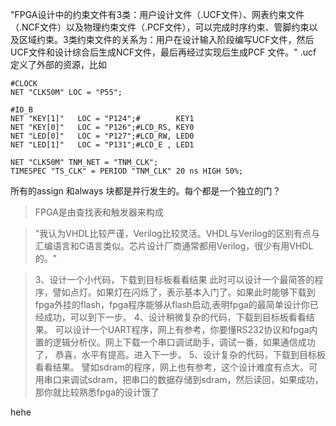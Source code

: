 "FPGA设计中的约束文件有3类：用户设计文件（.UCF文件）、网表约束文件（.NCF文件）以及物理约束文件（.PCF文件），可以完成时序约束、管脚约束以及区域约束。3类约束文件的关系为：用户在设计输入阶段编写UCF文件，然后UCF文件和设计综合后生成NCF文件，最后再经过实现后生成PCF 文件。"
.ucf 定义了外部的资源，比如
```
#CLOCK
NET "CLK50M" LOC = "P55";

#IO_B
NET "KEY[1]"   LOC = "P124";#        KEY1
NET "KEY[0]"   LOC = "P126";#LCD_RS, KEY0
NET "LED[0]"   LOC = "P127";#LCD_RW, LED0
NET "LED[1]"   LOC = "P131";#LCD_E , LED1

NET "CLK50M" TNM_NET = "TNM_CLK";
TIMESPEC "TS_CLK" = PERIOD "TNM_CLK" 20 ns HIGH 50%;
```
所有的assign 和always 块都是并行发生的。每个都是一个独立的门？

>FPGA是由查找表和触发器来构成

>"我认为VHDL比较严谨，Verilog比较灵活。VHDL与Verilog的区别有点与汇编语言和C语言类似。芯片设计厂商通常都用Verilog，很少有用VHDL的。"

>3、设计一个小代码，下载到目标板看看结果
     此时可以设计一个最简答的程序，譬如点灯。如果灯在闪烁了，表示基本入门了。如果此时能够下载到fpga外挂的flash，fpga程序能够从flash启动,表明fpga的最简单设计你已经成功，可以到下一步。
  4、设计稍微复杂的代码，下载到目标板看看结果。
     可以设计一个UART程序，网上有参考，你要懂RS232协议和fpga内置的逻辑分析仪。网上下载一个串口调试助手，调试一番，如果通信成功了，  恭喜，水平有提高。进入下一步。
  5、设计复杂的代码，下载到目标板看看结果。
     譬如sdram的程序，网上也有参考，这个设计难度有点大。可用串口来调试sdram，把串口的数据存储到sdram，然后读回，如果成功，那你就比较熟悉fpga的设计饿了

hehe

